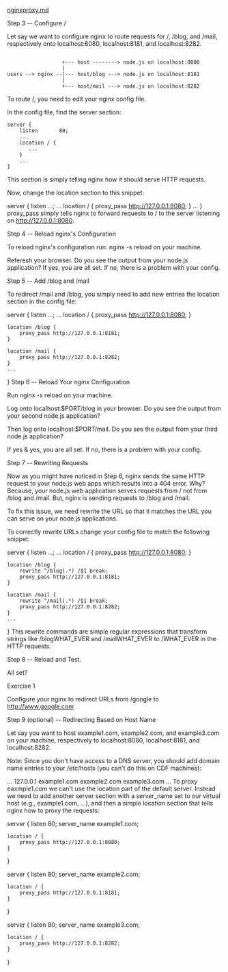 
[nginxproxy.md](https://gist.github.com/soheilhy/8b94347ff8336d971ad0)

Step 3 -- Configure /

Let say we want to configure nginx to route requests for /, /blog, and /mail, respectively onto localhost:8080, localhost:8181, and localhost:8282.

```

                  +--- host --------> node.js on localhost:8080
                  |
users --> nginx --|--- host/blog ---> node.js on localhost:8181
                  |
                  +--- host/mail ---> node.js on localhost:8282
```
To route /, you need to edit your nginx config file.

In the config file, find the server section:
```
server {
    listen       80;
    ...
    location / {
       ...
    }
    ...
}
```
This section is simply telling nginx how it should serve HTTP requests.

Now, change the location section to this snippet:

server {
    listen       ...;
    ...
    location / {
        proxy_pass http://127.0.0.1:8080;
    }
    ...
}
proxy_pass simply tells nginx to forward requests to / to the server listening on http://127.0.0.1:8080.

Step 4 -- Reload nginx's Configuration

To reload nginx's configuration run: nginx -s reload on your machine.

Referesh your browser. Do you see the output from your node.js application? If yes, you are all set. If no, there is a problem with your config.

Step 5 -- Add /blog and /mail

To redirect /mail and /blog, you simply need to add new entries the location section in the config file:

server {
    listen       ...;
    ...
    location / {
        proxy_pass http://127.0.0.1:8080;
    }
    
    location /blog {
        proxy_pass http://127.0.0.1:8181;
    }

    location /mail {
        proxy_pass http://127.0.0.1:8282;
    }
    ...
}
Step 6 -- Reload Your nginx Configuration

Run nginx -s reload on your machine.

Log onto localhost:$PORT/blog in your browser. Do you see the output from your second node.js application?

Then log onto localhost:$PORT/mail. Do you see the output from your third node.js application?

If yes & yes, you are all set. If no, there is a problem with your config.

Step 7 -- Rewriting Requests

Now as you might have noticed in Step 6, nginx sends the same HTTP request to your node.js web apps which results into a 404 error. Why? Because, your node.js web application serves requests from / not from /blog and /mail. But, nginx is sending requests to /blog and /mail.

To fix this issue, we need rewrite the URL so that it matches the URL you can serve on your node.js applications.

To correctly rewrite URLs change your config file to match the following snippet:

server {
    listen       ...;
    ...
    location / {
        proxy_pass http://127.0.0.1:8080;
    }
    
    location /blog {
        rewrite ^/blog(.*) /$1 break;
        proxy_pass http://127.0.0.1:8181;
    }

    location /mail {
        rewrite ^/mail(.*) /$1 break;
        proxy_pass http://127.0.0.1:8282;
    }
    ...
}
This rewrite commands are simple regular expressions that transform strings like /blogWHAT_EVER and /mailWHAT_EVER to /WHAT_EVER in the HTTP requests.

Step 8 -- Reload and Test.

All set?

Exercise 1

Configure your nginx to redirect URLs from /google to http://www.google.com

Step 9 (optional) -- Redirecting Based on Host Name

Let say you want to host example1.com, example2.com, and example3.com on your machine, respectively to localhost:8080, localhost:8181, and localhost:8282.

Note: Since you don't have access to a DNS server, you should add domain name entries to your /etc/hosts (you can't do this on CDF machines):

...
127.0.0.1 example1.com example2.com example3.com
...
To proxy eaxmple1.com we can't use the location part of the default server. Instead we need to add another server section with a server_name set to our virtual host (e.g., example1.com, ...), and then a simple location section that tells nginx how to proxy the requests:

server {
    listen       80;
    server_name  example1.com;

    location / {
        proxy_pass http://127.0.0.1:8080;
    }
}

server {
    listen       80;
    server_name  example2.com;

    location / {
        proxy_pass http://127.0.0.1:8181;
    }
}

server {
    listen       80;
    server_name  example3.com;

    location / {
        proxy_pass http://127.0.0.1:8282;
    }
}
